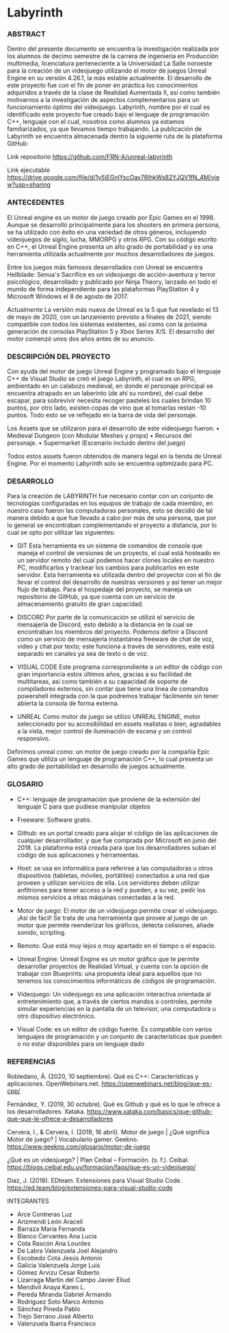 # Labyrinth

### ABSTRACT
Dentro del presente documento se encuentra la investigación realizada por los alumnos de decimo semestre de la carrera de ingeniería en Producción multimedia, licenciatura perteneciente a la Universidad La Salle noroeste para la creación de un videojuego utilizando el motor de juegos Unreal Engine en su versión 4.26.1, la más estable actualmente. El desarrollo de este proyecto fue con el fin de poner en práctica los conocimientos adquiridos a través de la clase de Realidad Aumentada II, así como también motivarnos a la investigación de aspectos complementarios para un funcionamiento óptimo del videojuego. Labyrinth, nombre por el cual es identificado este proyecto fue creado bajo el lenguaje de programación C++, lenguaje con el cual, nosotros como alumnos ya estamos familiarizados, ya que llevamos tiempo trabajando. La publicación de Labyrinth se encuentra almacenada dentro la siguiente ruta de la plataforma GitHub:

Link repositorio
https://github.com/FRN-A/unreal-labyrinth 

Link ejecutable
https://drive.google.com/file/d/1y5iEGnlYscOav76IhkWs82YJQV1fN_4M/view?usp=sharing

### ANTECEDENTES
El Unreal engine es un motor de juego creado por Epic Games en el 1998. Aunque se desarrolló principalmente para los shooters en primera persona, se ha utilizado con éxito en una variedad de otros géneros, incluyendo videojuegos de sigilo, lucha, MMORPG y otros RPG. Con su código escrito en C++, el Unreal Engine presenta un alto grado de portabilidad y es una herramienta utilizada actualmente por muchos desarrolladores de juegos.

Entre los juegos más famosos desarrollados con Unreal se encuentra Hellblade: Senua's Sacrifice es un videojuego de acción-aventura y terror psicológico, desarrollado y publicado por Ninja Theory, lanzado en todo el mundo de forma independiente para las plataformas PlayStation 4 y Microsoft Windows el 8 de agosto de 2017. 

Actualmente La versión más nueva de Unreal es la 5 que fue revelado el 13 de mayo de 2020, con un lanzamiento previsto a finales de 2021, siendo compatible con todos los sistemas existentes, así como con la próxima generación de consolas PlayStation 5 y Xbox Series X/S. El desarrollo del motor comenzó unos dos años antes de su anuncio.

### DESCRIPCIÓN DEL PROYECTO
Con ayuda del motor de juego Unreal Engine y programado bajo el lenguaje C++ de Visual Studio se creó el juego Labyrinth, el cual es un RPG, ambientado en un calabozo medieval, en donde el personaje principal se encuentra atrapado en un laberinto (de ahí su nombre), del cual debe escapar, para sobrevivir necesita recoger pasteles los cuales brindan 10 puntos, por otro lado, existen copas de vino que al tomarlas restan -10 puntos. Todo esto se ve reflejado en la barra de vida del personaje.

Los Assets que se utilizaron para el desarrollo de este videojuego fueron:
•	Medieval Dungeon (con Modular Meshes y props)
•	Recursos del personaje.
•	Supermarket (Escenario incluido dentro del juego)

Todos estos assets fueron obtenidos de manera legal en la tienda de Unreal Engine. Por el momento Labyrinth solo se encuentra optimizado para PC.

### DESARROLLO
Para la creación de LABYRINTH fue necesario contar con un conjunto de tecnologías configuradas en los equipos de trabajo de cada miembro, en nuestro caso fueron las computadoras personales, esto se decidió de tal manera debido a que fue llevado a cabo por más de una persona, que por lo general se encontraban complementando el proyecto a distancia, por lo cual se opto por utilizar las siguientes:

* GIT
Esta herramienta es un sistema de comandos de consola que maneja el control de versiones de un proyecto, el cual está hosteado en un servidor remoto del cual podemos hacer clones locales en nuestro PC, modificarlos y trackear los cambios para publicarlos en este servidor. Esta herramienta es utilizada dentro del proyector con el fin de llevar el control del desarrollo de nuestras versiones y así tener un mejor flujo de trabajo. Para el hospedaje del proyecto, se maneja un repositorio de GitHub, ya que cuenta con un servicio de almacenamiento gratuito de gran capacidad. 


* DISCORD
Por parte de la comunicación se utilizó el servicio de mensajería de Discord, esto debido a la distancia en la cual se encontraban los miembros del proyecto. Podemos definir a Discord como  un servicio de mensajería instantánea freeware de chat de voz, video y chat por texto; este funciona a través de servidores; este está separado en canales ya sea de texto o de voz.

* VISUAL CODE
Este programa correspondiente a un editor de código con gran importancia estos últimos años, gracias a su facilidad de multitareas, así como también a su capacidad de soporte de compiladores externos, sin contar que tiene una línea de comandos powershell integrada con la que podremos trabajar fácilmente sin tener abierta la consola de forma externa.

* UNREAL 
Como motor de juego se utilizo UNREAL ENGINE, motor seleccionado por su accesibilidad en assets realistas o bien, agradables a la vista, mejor control de iluminación de escena y un control responsivo.

Definimos unreal como: un motor de juego creado por la compañía Epic Games que utiliza un lenguaje de programación C++, lo cual presenta un alto grado de portabilidad en desarrollo de juegos actualmente.

### GLOSARIO
* C++:  lenguaje de programación que proviene de la extensión del lenguaje C para que pudiese manipular objetos

* Freeware: Software gratis.

* Github:  es un portal creado para alojar el código de las aplicaciones de cualquier desarrollador, y que fue comprada por Microsoft en junio del 2018. La plataforma está creada para que los desarrolladores suban el código de sus aplicaciones y herramientas.

* Host: se usa en informática para referirse a las computadoras u otros dispositivos (tabletas, móviles, portátiles) conectados a una red que proveen y utilizan servicios de ella. Los servidores deben utilizar anfitriones para tener acceso a la red y pueden, a su vez, pedir los mismos servicios a otras máquinas conectadas a la red. 

* Motor de juego: El motor de un videojuego permite crear el videojuego. ¡Así de fácil! Se trata de una herramienta que provee al juego de un motor que permite reenderizar los gráficos, detecta colisiones, añade sonido, scripting.

* Remoto: Que está muy lejos o muy apartado en el tiempo o el espacio.

* Unreal Engine:  Unreal Engine es un motor gráfico que te permite desarrollar proyectos de Realidad Virtual, y cuenta con la opción de trabajar con Blueprints: una propuesta ideal para aquellos que no tenemos los conocimientos informáticos de códigos de programación.

* Videojuego:  Un videojuego es una aplicación interactiva orientada al entretenimiento que, a través de ciertos mandos o controles, permite simular experiencias en la pantalla de un televisor, una computadora u otro dispositivo electrónico.

* Visual Code: es un editor de código fuente. Es compatible con varios lenguajes de programación y un conjunto de características que pueden o no estar disponibles para un lenguaje dado



### REFERENCIAS
Robledano, Á. (2020, 10 septiembre). Qué es C++: Características y aplicaciones. OpenWebinars.net. https://openwebinars.net/blog/que-es-cpp/

Fernández, Y. (2019, 30 octubre). Qué es Github y qué es lo que le ofrece a los desarrolladores. Xataka. https://www.xataka.com/basics/que-github-que-que-le-ofrece-a-desarrolladores

Cervera, I., & Cervera, I. (2019, 16 abril). Motor de juego | ¿Qué significa Motor de juego? | Vocabulario gamer. Geekno. https://www.geekno.com/glosario/motor-de-juego

¿Qué es un videojuego? | Plan Ceibal – Formación. (s. f.). Ceibal. https://blogs.ceibal.edu.uy/formacion/faqs/que-es-un-videojuego/

Diaz, J. (2018). EDteam. Extensiones para Visual Studio Code. https://ed.team/blog/extensiones-para-visual-studio-code


INTEGRANTES
* Arce Contreras Luz
* Arizmendi León Araceli
* Barraza María Fernanda
* Blanco Cervantes Ana Lucia
* Cota Rascón Ana Lourdes
* De Labra Valenzuela Joel Alejandro
* Escobedo Cota Jesús Antonio
* Galicia Valenzuela Jorge Luis
* Gómez Arvizu Cesar Roberto
* Lizarraga Martin del Campo Javier Eliud
* Mendivil Anaya Karen L.
* Pereda Miranda Gabriel Armando
* Rodríguez Soto Marco Antonio
* Sánchez Pineda Pablo
* Trejo Serrano José Alberto
* Valenzuela Ibarra Francisco
